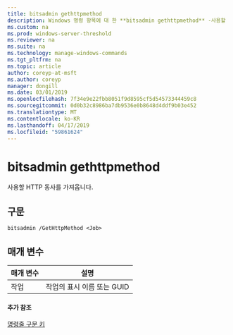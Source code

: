 ```yaml
---
title: bitsadmin gethttpmethod
description: Windows 명령 항목에 대 한 **bitsadmin gethttpmethod** -사용할 HTTP 동사를 가져옵니다.
ms.custom: na
ms.prod: windows-server-threshold
ms.reviewer: na
ms.suite: na
ms.technology: manage-windows-commands
ms.tgt_pltfrm: na
ms.topic: article
author: coreyp-at-msft
ms.author: coreyp
manager: dongill
ms.date: 03/01/2019
ms.openlocfilehash: 7f34e9e22fbb8051f9d8595cf5d54573344459c8
ms.sourcegitcommit: 0d0b32c8986ba7db9536e0b8648d4ddf9b03e452
ms.translationtype: MT
ms.contentlocale: ko-KR
ms.lasthandoff: 04/17/2019
ms.locfileid: "59861624"
---
```

# <a name="bitsadmin-gethttpmethod"></a>bitsadmin gethttpmethod

사용할 HTTP 동사를 가져옵니다.

## <a name="syntax"></a>구문

```
bitsadmin /GetHttpMethod <Job>
```

## <a name="parameters"></a>매개 변수

|매개 변수|설명|
|---------|-----------|
|작업|작업의 표시 이름 또는 GUID|

#### <a name="additional-references"></a>추가 참조

[명령줄 구문 키](command-line-syntax-key.md)